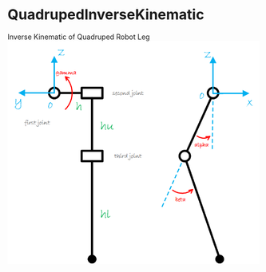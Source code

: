 # QuadrupedInverseKinematic
Inverse Kinematic of Quadruped Robot Leg
![images](https://github.com/Technician13/QuadrupedInverseKinematic/raw/master/images/QuadrupedParameters.png?raw=true)


